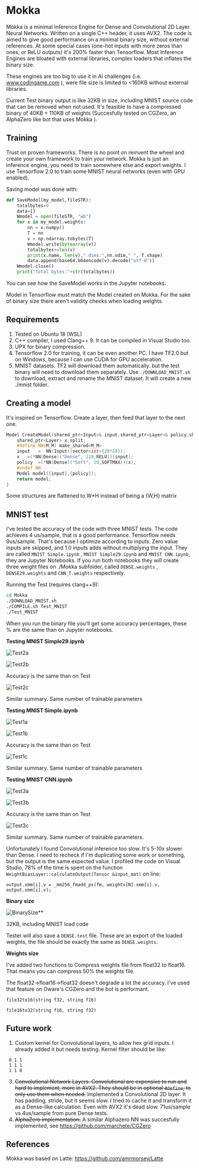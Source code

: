 # Mokka
Mokka is a minimal Inference Engine for Dense and Convolutional 2D Layer Neural Networks. Written on a single C++ header, it uses AVX2.
The code is aimed to give good performance on a minimal binary size, without external references. At some special cases (one-hot inputs with more zeros than ones, or ReLU outputs) it's 200% faster than Tensorflow.
Most Inference Engines are bloated with external libraries, complex loaders that inflates the binary size.

These engines are too big to use it in AI challenges (i.e. www.codingame.com ), were file size is limited to <160KB without external libraries.

Current Test binary output is like 32KB in size, including MNIST source code that can be removed when not used. It's feasible to have a compressed binary of 40KB + 110KB of weights (Succesfully tested on CGZero, an AlphaZero like bot that uses Mokka ).


## Training
Trust on proven frameworks. There is no point on reinvent the wheel and create your own framework to train your network.
Mokka is just an inference engine, you need to train somewhere else and export weights.
I use Tensorflow 2.0 to train some MNIST neural networks (even with GPU enabled).

Saving model was done with:
```python
def SaveModel(my_model,fileSTR):
    totalbytes=0
    data=[]
    Wmodel = open(fileSTR, "wb")
    for x in my_model.weights:
        nn = x.numpy()
        T = nn
        v = np.ndarray.tobytes(T)
        Wmodel.write(bytearray(v))
        totalbytes+=len(v)
        print(x.name, len(v)," dims:",nn.ndim," ", T.shape)
        data.append(base64.b64encode(v).decode("utf-8"))
    Wmodel.close()
    print("Total bytes:"+str(totalbytes))
```
You can see how the SaveModel works in the Jupyter notebooks. 

Model in Tensorflow must match the Model created on Mokka. For the sake of binary size there aren't validity checks when loading weights.

## Requirements
1. Tested on Ubuntu 18 (WSL)
2. C++ compiler, I used Clang++ 9. It can be compiled in Visual Studio too.
3. UPX for binary compression.
4. Tensorflow 2.0 for training, it can be even another PC. I have TF2.0 but on Windows, because I can use CUDA for GPU acceleration.
5. MNIST datasets. TF2 will download them automatically. but the test binary will need to download them separately. Use ```./DOWNLOAD_MNIST.sh``` to download, extract and rename the MNIST dataset. It will create a new ./mnist folder.

## Creating a model

It's inspired on Tensorflow. Create a layer, then feed that layer to the next one.
```c++
Model CreateModel(shared_ptr<Input>& input,shared_ptr<Layer>& policy,shared_ptr<Layer>& value ){
	shared_ptr<Layer> x,split;
	#define NN(M_M) make_shared<M_M>
	input	=  NN(Input)(vector<int>{28*28});
	x	=(*NN(Dense)("Dense", 128,RELU))(input);
	policy	=(*NN(Dense)("Soft", 10,SOFTMAX))(x);
	#undef NN
	Model model({input},{policy});
	return model;
}
```
Some structures are flattened to W\*H instead of being a {W,H} matrix

## MNIST test

I've tested the accuracy of the code with three MNIST tests. The code achieves 4 us/sample, that is a good performance. Tensorflow needs 9us/sample. That's because I optimize according to inputs. Zero value inputs are skipped, and 1.0 inputs adds without multiplying the input.
They are called ```MNIST Simple.ipynb``` , ```MNIST Simple29.ipynb``` and  ```MNIST CNN.ipynb```, they are Jupyter Notebooks. If you run both notebooks they will create three weight files on ./Mokka subfolder, called ```DENSE.weights``` , ```DENSE29.weights``` and ```CNN_T.weights``` respectively.

Running the Test (requires clang++9):

```bash
cd Mokka
./DOWNLOAD_MNIST.sh
./COMPILE.sh Test_MNIST
./Test_MNIST
```

When you run the binary file you'll get some accuracy percentages, these % are the same than on Jupyter notebooks.

**Testing MNIST Simple29.ipynb**

![Test2a](https://github.com/marchete/Mokka/raw/main/img/Test2a_.JPG)

![Test2b](https://github.com/marchete/Mokka/raw/main/img/Test2b.JPG)

Accuracy is the same than on Test

![Test2c](https://github.com/marchete/Mokka/raw/main/img/Test2c.JPG)

Similar summary. Same number of trainable parameters

**Testing MNIST Simple.ipynb**

![Test1a](https://github.com/marchete/Mokka/raw/main/img/Test1a_.JPG)

![Test1b](https://github.com/marchete/Mokka/raw/main/img/Test1b.JPG)

Accuracy is the same than on Test

![Test1c](https://github.com/marchete/Mokka/raw/main/img/Test1c.JPG)

Similar summary. Same number of trainable parameters

**Testing MNIST CNN.ipynb**

![Test3a](https://github.com/marchete/Mokka/raw/main/img/Test3a_.JPG)

![Test3b](https://github.com/marchete/Mokka/raw/main/img/Test3b.JPG)

Accuracy is the same than on Test

![Test3c](https://github.com/marchete/Mokka/raw/main/img/Test3c_.JPG)

Similar summary. Same number of trainable parameters.

Unfortunately I found Convolutional inference too slow. It's 5-10x slower than Dense. I need to recheck if I'm duplicating some work or something, but the output is the same expected value. I profiled the code on Visual Studio, 78% of the time is spent on the function `WeightBiasLayer::calculateOutput(Tensor &input_mat)`
on line:
```
output.xmm[i].v = _mm256_fmadd_ps(fm, weights[N].xmm[i].v, output.xmm[i].v);
```

**Binary size**

![BinarySize](https://github.com/marchete/Mokka/raw/main/img/CompileSize.JPG)**

32KB, including MNIST load code

Tester will also save a ```DENSE.test``` file. These are an export of the loaded weights, the file should be exactly the same as ```DENSE.weights```.

**Weights size**

I've added two functions to Compress weights file from float32 to float16. That means you can compress 50% the weights file. 

The float32->float16->float32 doesn't degrade a lot the accuracy. I've used that feature on Oware's CGZero and the bot is performant.

```file32to16(string f32, string f16)```

```file16to32(string f16, string f32)```

## Future work

1. Custom kernel for Convolutional layers, to allow hex grid inputs. I already added it but needs testing. Kernel filter should be like:
 ```
  0 1 1
  1 1 1
  1 1 0
  ```
3. ~~Convolutional Network Layers. Convolutional are expensive to run and hard to implement, more in AVX2. They should be in optional ```#define```, to only use them when needed.~~ Implemented a Convolutional 2D layer. It has padding, stride, but it seems slow. I tried to cache it and transform it as a Dense-like calculation. Even with AVX2 it's dead slow. 71us/sample vs 4us/sample from pure Dense tests.
4. ~~AlphaZero implementation.~~ A similar Alphazero NN was succesfully implemented, see https://github.com/marchete/CGZero

## References

Mokka was based on Latte:
https://github.com/amrmorsey/Latte
